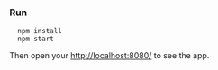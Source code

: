 ### Run

      npm install
      npm start

Then open your [http://localhost:8080/](http://localhost:8080/) to see the app. 
